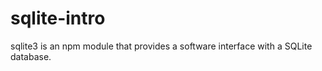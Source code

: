 # sqlite-intro

sqlite3 is an npm module that provides a software interface with a SQLite database.
